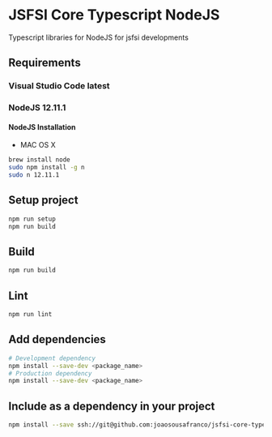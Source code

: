 # JSFSI Core Typescript NodeJS

Typescript libraries for NodeJS for jsfsi developments

## Requirements

### Visual Studio Code latest

### NodeJS 12.11.1

#### NodeJS Installation

- MAC OS X

```sh
brew install node
sudo npm install -g n
sudo n 12.11.1
```

## Setup project

```sh
npm run setup
npm run build
```

## Build

```sh
npm run build
```

## Lint

```sh
npm run lint
```

## Add dependencies

```sh
# Development dependency
npm install --save-dev <package_name>
# Production dependency
npm install --save-dev <package_name>
```

## Include as a dependency in your project

```sh
npm install --save ssh://git@github.com:joaosousafranco/jsfsi-core-typescript-nodejs.git
```
